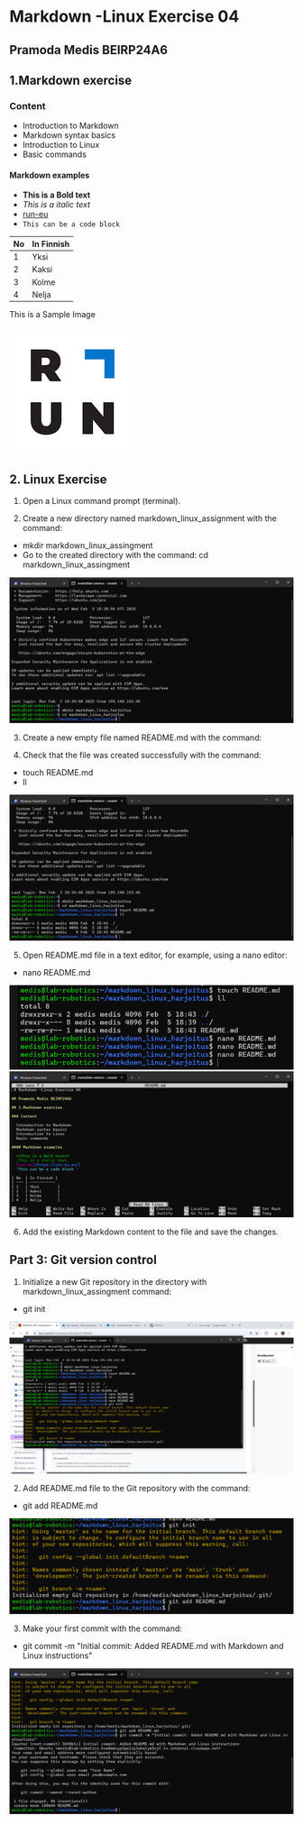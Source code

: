  # Markdown -Linux Exercise 04

## Pramoda Medis BEIRP24A6

## 1.Markdown exercise

### Content

- Introduction to Markdown
- Markdown syntax basics
- Introduction to Linux
- Basic commands

#### Markdown examples

- **This is a Bold text**
- _This is a italic text_
- [run-eu](https://run-eu.eu/)
- `This can be a code block `

| No  | In Finnish |
| --- | ----------- 
| 1   | Yksi        | 
| 2   | Kaksi       | 
| 3   | Kolme       | 
| 4   | Nelja       | 

This is a Sample Image

![RUN-EU LOGO](pic/01.png)



## 2. Linux Exercise

1. Open a Linux command prompt (terminal).

2. Create a new directory named markdown_linux_assignment with the command:

- mkdir markdown_linux_assingment
- Go to the created directory with the command: cd markdown_linux_assingment

![](pic/02.png)

3. Create a new empty file named README.md with the command:

4. Check that the file was created successfully with the command:

- touch README.md
- ll

![](pic/03.png)

5. Open README.md file in a text editor, for example, using a nano editor:

- nano README.md

![](pic/05.png)
![](pic/04.png)


6. Add the existing Markdown content to the file and save the changes.


## Part 3: Git version control

1. Initialize a new Git repository in the directory with markdown_linux_assingment command:

- git init

![](pic/06.png)

2. Add README.md file to the Git repository with the command:

- git add README.md

![](pic/07.png)

3. Make your first commit with the command:

- git commit -m "Initial commit: Added README.md with Markdown and Linux instructions"

![](pic/08.png)




